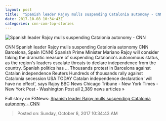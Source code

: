 ```yaml
---
layout: post
title:  "Spanish leader Rajoy mulls suspending Catalonia autonomy - CNN"
date: 2017-10-08 10:34:43Z
categories: cnn-com-top-stories
---
```


![Spanish leader Rajoy mulls suspending Catalonia autonomy - CNN](http://i2.cdn.cnn.com/cnnnext/dam/assets/171007075028-01-catalonia-anti-separatist-madrid-1007-super-tease.jpg)

CNN Spanish leader Rajoy mulls suspending Catalonia autonomy CNN Barcelona, Spain (CNN) Spanish Prime Minister Mariano Rajoy will consider taking the dramatic measure of suspending Catalonia's autonomous status, as the region's leaders escalate threats to declare independence from the country. Spanish politics has ... Thousands protest in Barcelona against Catalan independence Reuters Hundreds of thousands rally against Catalonia secession USA TODAY Catalan independence declaration 'will have no effect', says Rajoy BBC News Chicago Tribune - New York Times - New York Post - Washington Post all 2,389 news articles »


Full story on F3News: [Spanish leader Rajoy mulls suspending Catalonia autonomy - CNN](http://www.f3nws.com/n/4xWKS)

> Posted on: Sunday, October 8, 2017 10:34:43 AM

